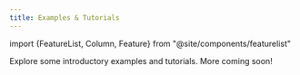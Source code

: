 ```yaml
---
title: Examples & Tutorials
---
```


import {FeatureList, Column, Feature} from "@site/components/featurelist"

Explore some introductory examples and tutorials. More coming soon!

<FeatureList>
  <Column title="Smart Contract Basics" size="6">
    <Feature url="/tutorials/fts/create-erc20" title="Fungible Tokens" subtitle="Learn how to use and make FT" image="token.png" />
    <Feature url="/tutorials/nfts/create-nft" title="Non-Fungible Tokens" subtitle="Enter the NFT space" image="ticket.png" />
  </Column>
   <Column title="User Interface" size="6">
    <Feature url="/tutorials/ui/frontend" title="Build a Web Frontend" subtitle="Learn how to make a web dApp" image="frontend.png" />
  </Column>
</FeatureList>

